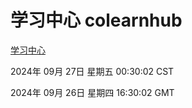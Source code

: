 # 学习中心 colearnhub
[学习中心](http://219.139.198.207:56308/colearnhub/)

2024年 09月 27日 星期五 00:30:02 CST

2024年 09月 26日 星期四 16:30:02 GMT
